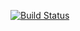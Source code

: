 [![Build Status](https://travis-ci.org/yuukigoodman/cognitive.svg?branch=master)](https://travis-ci.org/yuukigoodman/cognitive)

